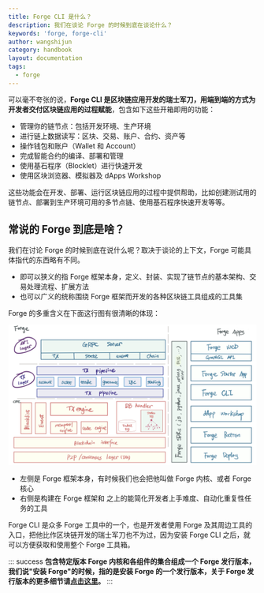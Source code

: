 ```yaml
---
title: Forge CLI 是什么？
description: 我们在谈论 Forge 的时候到底在谈论什么？
keywords: 'forge, forge-cli'
author: wangshijun
category: handbook
layout: documentation
tags:
  - forge
---
```


可以毫不夸张的说，**Forge CLI 是区块链应用开发的瑞士军刀，用端到端的方式为开发者交付区块链应用的过程赋能**，包含如下这些开箱即用的功能：

- 管理你的链节点：包括开发环境、生产环境
- 进行链上数据读写：区块、交易、账户、合约、资产等
- 操作钱包和账户（Wallet 和 Account）
- 完成智能合约的编译、部署和管理
- 使用基石程序（Blocklet）进行快速开发
- 使用区块浏览器、模拟器及 dApps Workshop

这些功能会在开发、部署、运行区块链应用的过程中提供帮助，比如创建测试用的链节点、部署到生产环境可用的多节点链、使用基石程序快速开发等等。

## 常说的 Forge 到底是啥？

我们在讨论 Forge 的时候到底在说什么呢？取决于谈论的上下文，Forge 可能具体指代的东西略有不同。

- 即可以狭义的指 Forge 框架本身，定义、封装、实现了链节点的基本架构、交易处理流程、扩展方法
- 也可以广义的统称围绕 Forge 框架而开发的各种区块链工具组成的工具集

Forge 的多重含义在下面这行图有很清晰的体现：

![Forge 架构图](./images/forge_arch.jpg)

- 左侧是 Forge 框架本身，有时候我们也会把他叫做 Forge 内核、或者 Forge 核心
- 右侧是构建在 Forge 框架和 之上的能简化开发者上手难度、自动化重复性任务的工具

Forge CLI 是众多 Forge 工具中的一个，也是开发者使用 Forge 及其周边工具的入口，把他比作区块链开发的瑞士军刀也不为过，因为安装 Forge CLI 之后，就可以方便获取和使用整个 Forge 工具箱。

::: success
**包含特定版本 Forge 内核和各组件的集合组成一个 Forge 发行版本，我们说"安装 Forge"的时候，指的是安装 Forge 的一个发行版本，关于 Forge 发行版本的更多细节请[点击这里](../../4-manage-forge-release)。**
:::
